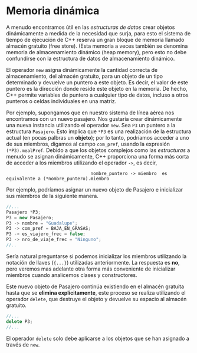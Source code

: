 # Memoria dinámica 

A menudo encontramos útil en las *estructuras de datos* crear objetos dinámicamente a medida de la necesidad que surja,  para esto el sistema de tiempo de ejecución de C++ reserva un gran bloque de memoria llamado almacén gratuito (free store). (Esta memoria a veces también se denomina memoria de almacenamiento dinámico (heap memory), pero esto no debe confundirse con la estructura de datos de almacenamiento dinámico.

El operador `new` asigna dinámicamente la cantidad correcta de almacenamiento, del almacén gratuito, para un objeto de un tipo determinado y devuelve un puntero a este objeto. Es decir, el valor de este puntero es la dirección donde reside este objeto en la memoria. De hecho, C++ permite variables de puntero a cualquier tipo de datos, incluso a otros punteros o celdas individuales en una matriz.

Por ejemplo, supongamos que en nuestro sistema de línea aérea nos encontramos con un nuevo pasajero. Nos gustaría crear dinámicamente una nueva instancia utilizando el operador `new`. Sea `P3` un puntero a la estructura `Pasajero`. Esto implica que `*P3` es una realización de la estructura actual (en pocas palbras un **objeto**); por lo tanto, podríamos acceder a uno de sus miembros, digamos al campo `com_pref`, usando la expresión `(*P3).mealPref`. Debido a que los objetos complejos como las *estructuras* a menudo se asignan dinámicamente, C++ proporciona una forma más corta de acceder a los miembros utilizando el operador `->`, es decir,

                                    nombre_puntero -> miembro  es equivalente a (*nombre_puntero).miembro

Por ejemplo, podríamos asignar un nuevo objeto de Pasajero e inicializar sus miembros de la siguiente manera.

```c++
//...
Pasajero *P3;  
P3 = new Pasajero;  
P3 -> nombre = "Guadalupe";  
P3 -> com_pref = BAJA_EN_GRASAS;  
P3 -> es_viajero_frec = false;
P3 -> nro_de_viaje_frec = "Ninguno"; 
//..
```
Sería natural preguntarse si podemos inicializar los miembros utilizando la notación de llaves (`{...}`) utilizadas anteriormente. La respuesta es **no**, pero veremos mas adelante otra forma más conveniente de inicializar miembros cuando analicemos clases y constructores.

Este nuevo objeto de Pasajero continúa existiendo en el almacén gratuita hasta que se **elimina explícitamente**, este proceso se realiza utilizando el operador `delete`, que destruye el objeto y devuelve su espacio al almacén gratuito.

```c++
//...
delete P3;
//...
```
El operador `delete` solo debe aplicarse a los objetos que se han asignado a través de `new`.

